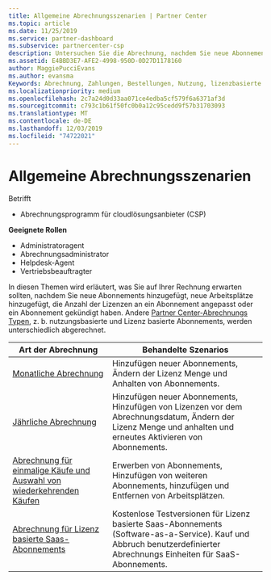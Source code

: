 ```yaml
---
title: Allgemeine Abrechnungsszenarien | Partner Center
ms.topic: article
ms.date: 11/25/2019
ms.service: partner-dashboard
ms.subservice: partnercenter-csp
description: Untersuchen Sie die Abrechnung, nachdem Sie neue Abonnements hinzugefügt, die Lizenz Menge angepasst oder ein Abonnement gekündigt haben. Sehen Sie sich an, wie sich nutzungsbasierte und Lizenz basierte Abonnements unterscheiden.
ms.assetid: E4BBD3E7-AFE2-4998-950D-0D27D1178160
author: MaggiePucciEvans
ms.author: evansma
Keywords: Abrechnung, Zahlungen, Bestellungen, Nutzung, lizenzbasierte Abrechnung, Abonnementdatum, Laufzeit, Kündigung, Verlängerung, Kontenabstimmungsdatei, Abstimmungsdatei
ms.localizationpriority: medium
ms.openlocfilehash: 2c7a24d0d33aa071ce4edba5cf579f6a6371af3d
ms.sourcegitcommit: c793c1b61f50fc0b0a12c95cedd9f57b31703093
ms.translationtype: MT
ms.contentlocale: de-DE
ms.lasthandoff: 12/03/2019
ms.locfileid: "74722021"
---
```

# <a name="common-billing-scenarios"></a>Allgemeine Abrechnungsszenarien

Betrifft

- Abrechnungsprogramm für cloudlösungsanbieter (CSP)

**Geeignete Rollen**

- Administratoragent
- Abrechnungsadministrator
- Helpdesk-Agent
- Vertriebsbeauftragter

In diesen Themen wird erläutert, was Sie auf Ihrer Rechnung erwarten sollten, nachdem Sie neue Abonnements hinzugefügt, neue Arbeitsplätze hinzugefügt, die Anzahl der Lizenzen an ein Abonnement angepasst oder ein Abonnement gekündigt haben. Andere [Partner Center-Abrechnungs Typen](billing-different-types.md), z. b. nutzungsbasierte und Lizenz basierte Abonnements, werden unterschiedlich abgerechnet.

| Art der Abrechnung | Behandelte Szenarios |
| --------------- | ----------------- |
| [Monatliche Abrechnung](common-billing-scenarios-monthly.md) | Hinzufügen neuer Abonnements, Ändern der Lizenz Menge und Anhalten von Abonnements. |
| [Jährliche Abrechnung](common-billing-scenarios-annual.md) | Hinzufügen neuer Abonnements, Hinzufügen von Lizenzen vor dem Abrechnungsdatum, Ändern der Lizenz Menge und anhalten und erneutes Aktivieren von Abonnements. |
| [Abrechnung für einmalige Käufe und Auswahl von wiederkehrenden Käufen](common-billing-scenarios-onetime-recurring.md) | Erwerben von Abonnements, Hinzufügen von weiteren Abonnements, hinzufügen und Entfernen von Arbeitsplätzen. |
| [Abrechnung für Lizenz basierte Saas-Abonnements](common-billing-scenarios-saas.md) | Kostenlose Testversionen für Lizenz basierte Saas-Abonnements (Software-as-a-Service). Kauf und Abbruch benutzerdefinierter Abrechnungs Einheiten für SaaS-Abonnements. |
